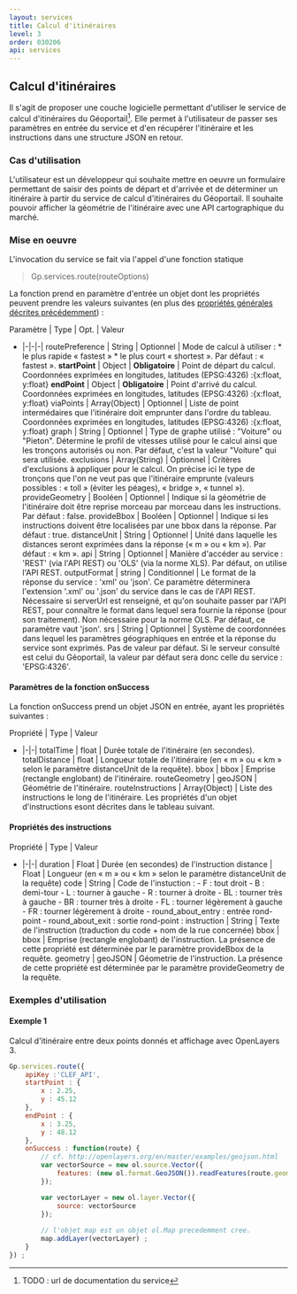 ```yaml
---
layout: services
title: Calcul d'itinéraires
level: 3
order: 030206
api: services
---
```


## Calcul d'itinéraires

Il s'agit de proposer une couche logicielle permettant d'utiliser le service de calcul d'itinéraires du Géoportail[^6]. Elle permet à l'utilisateur de passer ses paramètres en entrée du service et d'en récupérer l'itinéraire et les instructions dans une structure JSON en retour.

### Cas d'utilisation

L'utilisateur est un développeur qui souhaite mettre en oeuvre un formulaire permettant de saisir des points de départ et d'arrivée et de déterminer un itinéraire à partir du service de calcul d'itinéraires du Géoportail. Il souhaite pouvoir afficher la géométrie de l'itinéraire avec une API cartographique du marché.

### Mise en oeuvre

L'invocation du service se fait via l'appel d'une fonction statique

> Gp.services.route(routeOptions)

La fonction prend en paramètre d'entrée un objet dont les propriétés peuvent prendre les valeurs suivantes (en plus des [propriétés générales décrites précédemment](./dd_services.html#commonParams)) :

Paramètre | Type | Opt. | Valeur
- |-|-|-|
routePreference | String | Optionnel | Mode de calcul à utiliser : * le plus rapide « fastest » * le plus court « shortest ». Par défaut : « fastest ».
**startPoint** | Object | **Obligatoire** | Point de départ du calcul. Coordonnées exprimées en longitudes, latitudes (EPSG:4326) :{x:float, y:float} 
**endPoint** | Object | **Obligatoire** | Point d'arrivé du calcul. Coordonnées exprimées en longitudes, latitudes (EPSG:4326) :{x:float, y:float}
viaPoints | Array(Object) | Optionnel | Liste de point intermédaires que l'itinéraire doit emprunter dans l'ordre du tableau. Coordonnées exprimées en longitudes, latitudes (EPSG:4326) :{x:float, y:float}
graph | String | Optionnel | Type de graphe utilisé : "Voiture" ou "Pieton". Détermine le profil de vitesses utilisé pour le calcul ainsi que les tronçons autorisés ou non. Par défaut, c'est la valeur "Voiture" qui sera utilisée.
exclusions | Array(String) | Optionnel | Critères d'exclusions à appliquer pour le calcul. On précise ici le type de tronçons que l'on ne veut pas que l'itinéraire emprunte (valeurs possibles : « toll » (éviter les péages), « bridge », « tunnel »).
provideGeometry | Booléen | Optionnel | Indique si la géométrie de l'itinéraire doit être reprise morceau par morceau dans les instructions. Par défaut : false.
provideBbox | Booléen | Optionnel | Indique si les instructions doivent être localisées par une bbox dans la réponse. Par défaut : true. 
distanceUnit | String | Optionnel | Unité dans laquelle les distances seront exprimées dans la réponse (« m » ou « km »). Par défaut : « km ».
api | String | Optionnel | Manière d'accéder au service : 'REST' (via l'API REST) ou 'OLS' (via la norme XLS). Par défaut, on utilise l'API REST.
outputFormat | string | Conditionnel | Le format de la réponse du service : 'xml' ou 'json'. Ce paramètre déterminera l'extension '.xml' ou '.json' du service dans le cas de l'API REST. Nécessaire si serverUrl est renseigné, et qu'on souhaite passer par l'API REST, pour connaître le format dans lequel sera fournie la réponse (pour son traitement). Non nécessaire pour la norme OLS. Par défaut, ce paramètre vaut 'json'.
srs | String | Optionnel | Système de coordonnées dans lequel les paramètres géographiques en entrée et la réponse du service sont exprimés. Pas de valeur par défaut. Si le serveur consulté est celui du Géoportail, la valeur par défaut sera donc celle du service : 'EPSG:4326'.

#### Paramètres de la fonction onSuccess

La fonction onSuccess prend un objet JSON en entrée, ayant les propriétés suivantes :

Propriété | Type | Valeur
- |-|-|
totalTime | float | Durée totale de l'itinéraire (en secondes).
totalDistance | float | Longueur totale de l'itinéraire (en « m » ou « km » selon le paramètre distanceUnit de la requête).
bbox | bbox | Emprise (rectangle englobant) de l'itinéraire.
routeGeometry | geoJSON | Géométrie de l'itinéraire.
routeInstructions | Array(Object) | Liste des instructions le long de l'itinéraire. Les propriétés d'un objet d'instructions esont décrites dans le tableau suivant.

#### Propriétés des instructions

Propriété | Type | Valeur
- |-|-|
duration | Float | Durée (en secondes) de l'instruction
distance | Float | Longueur (en « m » ou « km » selon le paramètre distanceUnit de la requête)
code | String | Code de l'instuction : - F : tout droit - B : demi-tour - L : tourner à gauche - R : tourner à droite - BL : tourner très à gauche - BR : tourner très à droite - FL : tourner légèrement à gauche - FR : tourner légèrement à droite - round_about_entry : entrée rond-point - round_about_exit : sortie rond-point :
instruction | String | Texte de l'instruction (traduction du code + nom de la rue concernée)
bbox | bbox | Emprise (rectangle englobant) de l'instruction. La présence de cette propriété est déterminée par le paramètre provideBbox de la requête.
geometry | geoJSON | Géometrie de l'instruction. La présence de cette propriété est déterminée par le paramètre provideGeometry de la requête.

### Exemples d'utilisation

#### Exemple 1

Calcul d'itinéraire entre deux points donnés et affichage avec OpenLayers 3.


``` javascript
Gp.services.route({
	apiKey :'CLEF_API',
	startPoint : {
		x : 2.25,
		y : 45.12
	},
	endPoint : {
		x : 3.25,
		y : 48.12
	},
	onSuccess : function(route) {
		// cf. http://openlayers.org/en/master/examples/geojson.html
		var vectorSource = new ol.source.Vector({
			features: (new ol.format.GeoJSON()).readFeatures(route.geometry)
		});

		var vectorLayer = new ol.layer.Vector({
			source: vectorSource
		});
	
		// l'objet map est un objet ol.Map precedemment cree.
		map.addLayer(vectorLayer) ;
	}
}) ;
```

[^6]: TODO : url de documentation du service
